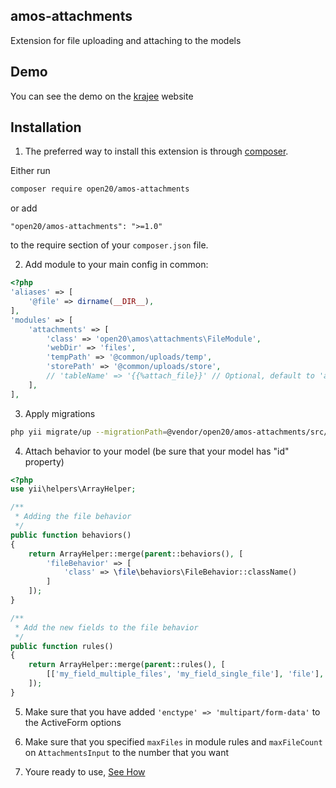 amos-attachments
----------------

Extension for file uploading and attaching to the models

Demo
----
You can see the demo on the [krajee](http://plugins.krajee.com/file-input/demo) website

Installation
------------

1. The preferred way to install this extension is through [composer](http://getcomposer.org/download/).

Either run

```bash
composer require open20/amos-attachments
```

or add

```
"open20/amos-attachments": ">=1.0"
```

to the require section of your `composer.json` file.

2.  Add module to your main config in common:
	
```php
<?php
'aliases' => [
    '@file' => dirname(__DIR__),
],
'modules' => [
    'attachments' => [
        'class' => 'open20\amos\attachments\FileModule',
        'webDir' => 'files',
        'tempPath' => '@common/uploads/temp',
        'storePath' => '@common/uploads/store',
        // 'tableName' => '{{%attach_file}}' // Optional, default to 'attach_file'
    ],
],
```

3. Apply migrations

```bash
php yii migrate/up --migrationPath=@vendor/open20/amos-attachments/src/migrations
```

4. Attach behavior to your model (be sure that your model has "id" property)
	
```php
<?php
use yii\helpers\ArrayHelper;

/**
 * Adding the file behavior
 */
public function behaviors()
{
    return ArrayHelper::merge(parent::behaviors(), [
        'fileBehavior' => [
            'class' => \file\behaviors\FileBehavior::className()
        ]
    ]);
}

/**
 * Add the new fields to the file behavior
 */
public function rules()
{
    return ArrayHelper::merge(parent::rules(), [
        [['my_field_multiple_files', 'my_field_single_file'], 'file'],
    ]);
}
```
	
5. Make sure that you have added `'enctype' => 'multipart/form-data'` to the ActiveForm options
	
6. Make sure that you specified `maxFiles` in module rules and `maxFileCount` on `AttachmentsInput` to the number that you want

7. Youre ready to use, [See How](docs/index.md)